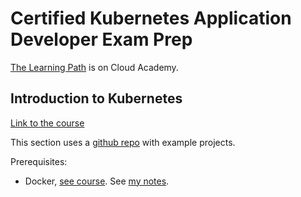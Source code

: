 # Certified Kubernetes Application Developer Exam Prep

[The Learning Path](https://cloudacademy.com/learning-paths/certified-kubernetes-application-developer-ckad-exam-preparation-1-3086/) is on Cloud Academy.

## Introduction to Kubernetes
[Link to the course](https://cloudacademy.com/course/introduction-to-kubernetes/introduction/)

This section uses a [github repo](https://github.com/cloudacademy/intro-to-k8s) with example projects.

Prerequisites:
* Docker, [see course](https://cloudacademy.com/learning-paths/cloud-academy-docker-in-depth-129/). See [my notes](https://github.com/akiryk/tutorials-learning-lessons/blob/master/docker.md). 
